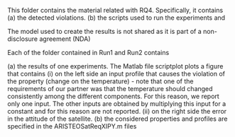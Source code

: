 This folder contains the material related with RQ4.
Specifically, it contains
(a) the detected violations.
(b) the scripts used to run the experiments and

The model used to create the results is not shared as it is part of a non-disclosure agreement (NDA)

Each of the folder contained in Run1 and Run2 contains

(a) the results of one experiments. The Matlab file scriptplot plots a figure that contains
    (i) on the left side an input profile that causes the violation of the property (change on the temperature) -
      note that one of the requirements of our partner was that the temperature should changed consistently among the different components. For this reason, we report only one input. The other inputs are obtained by multiplying this input for a constant and for this reason are not reported.
    (ii) on the right side the error in the attitude of the satellite.
(b) the considered properties and profiles are specified in the ARISTEOSatReqXIPY.m files
